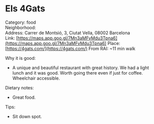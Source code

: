 # Els 4Gats
Category: food  
Neighborhood:   
Address: Carrer de Montsió, 3, Ciutat Vella, 08002 Barcelona  
Link: [https://maps.app.goo.gl/7Mn3aMFvMdu3Tpna6](https://maps.app.goo.gl/7Mn3aMFvMdu3Tpna6)
Place: [https://4gats.com/](https://4gats.com/)
From RAI: ~11 min walk  

Why it is good:
-  A unique and beautiful restaurant with great history. We had a light lunch and it was good. Worth going there even if just for coffee. Wheelchair accessible. 

Dietary notes:
- Great food. 

Tips:
- Sit down spot.
